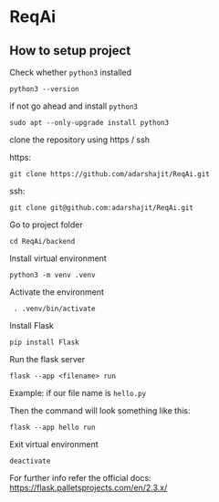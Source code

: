 # ReqAi

## How to setup project

Check whether `python3` installed

```
python3 --version
```

if not go ahead and install `python3`

```
sudo apt --only-upgrade install python3
```

clone the repository using https / ssh

https:

```
git clone https://github.com/adarshajit/ReqAi.git
```

ssh:

```
git clone git@github.com:adarshajit/ReqAi.git
```

Go to project folder

```
cd ReqAi/backend
```

Install virtual environment

```
python3 -m venv .venv
```

Activate the environment

```
 . .venv/bin/activate
```

Install Flask

```
pip install Flask
```

Run the flask server

```
flask --app <filename> run
```

Example: if our file name is `hello.py`

Then the command will look something like this:

```
flask --app hello run
```

Exit virtual environment

```
deactivate
```

For further info refer the official docs: https://flask.palletsprojects.com/en/2.3.x/
